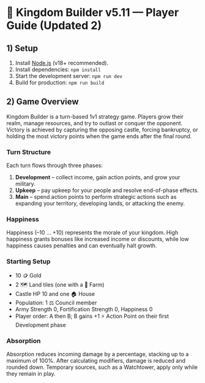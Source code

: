 # 👑 Kingdom Builder v5.11 — Player Guide (Updated 2)

## 1) Setup

1. Install [Node.js](https://nodejs.org/) (v18+ recommended).
2. Install dependencies: `npm install`
3. Start the development server: `npm run dev`
4. Build for production: `npm run build`

## 2) Game Overview

Kingdom Builder is a turn-based 1v1 strategy game. Players grow their realm, manage resources, and try to outlast or conquer the opponent. Victory is achieved by capturing the opposing castle, forcing bankruptcy, or holding the most victory points when the game ends after the final round.

### Turn Structure

Each turn flows through three phases:

1. **Development** – collect income, gain action points, and grow your military.
2. **Upkeep** – pay upkeep for your people and resolve end-of-phase effects.
3. **Main** – spend action points to perform strategic actions such as expanding your territory, developing lands, or attacking the enemy.

### Happiness

Happiness (–10 … +10) represents the morale of your kingdom. High happiness grants bonuses like increased income or discounts, while low happiness causes penalties and can eventually halt growth.

### Starting Setup

- 10 🪙 Gold  
- 2 🗺️ Land tiles (one with a 🌾 Farm)  
- Castle HP 10 and one 🏠 House  
- Population: 1 ⚖️ Council member  
- Army Strength 0, Fortification Strength 0, Happiness 0  
- Player order: A then B; B gains +1 ⚡️ Action Point on their first Development phase

### Absorption

Absorption reduces incoming damage by a percentage, stacking up to a maximum of 100%. After calculating modifiers, damage is reduced and rounded down. Temporary sources, such as a Watchtower, apply only while they remain in play.
